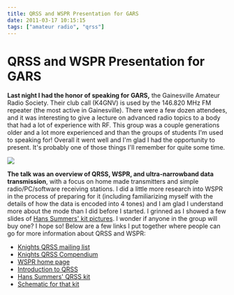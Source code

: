 ```yaml
---
title: QRSS and WSPR Presentation for GARS
date: 2011-03-17 10:15:15
tags: ["amateur radio", "qrss"]
---
```


# QRSS and WSPR Presentation for GARS

__Last night I had the honor of speaking for GARS,__ the Gainesville Amateur Radio Society. Their club call (K4GNV) is used by the 146.820 MHz FM repeater (the most active in Gainesville).  There were a few dozen attendees, and it was interesting to give a lecture on advanced radio topics to a body that had a lot of experience with RF. This group was a couple generations older and a lot more experienced and than the groups of students I'm used to speaking for! Overall it went well and I'm glad I had the opportunity to present. It's probably one of those things I'll remember for quite some time.

<dev class="center border">

[![](qrss_presentation_GARS_thumb.jpg)](qrss_presentation_GARS.jpg)

</dev>

__The talk was an overview of QRSS, WSPR, and ultra-narrowband data transmission__, with a focus on home made transmitters and simple radio/PC/software receiving stations. I did a little more research into WSPR in the process of preparing for it (including familiarizing myself with the details of how the data is encoded into 4 tones) and I am glad I understand more about the mode than I did before I started. I grinned as I showed a few slides of [Hans Summers' kit pictures](http://www.hanssummers.com/qrsskit). I wonder if anyone in the group will buy one? I hope so! Below are a few links I put together where people can go for more information about QRSS and WSPR:

* [Knights QRSS mailing list](http://cnts.be/mailman/listinfo/knightsqrss_cnts.be)
* [Knights QRSS Compendium](http://digilander.libero.it/i2ndt/grabber/grabber-compendium.htm)
* [WSPR home page](http://wsprnet.org/)
* [Introduction to QRSS](http://www.ussc.com/~turner/qrss1.html)
* [Hans Summers' QRSS kit](http://www.hanssummers.com/qrsskit)
* [Schematic for that kit](http://www.hanssummers.com/images/stories/qrsskit/1/circuit.jpg)
